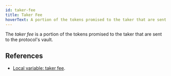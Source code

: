 ```yaml
---
id: taker-fee
title: Taker Fee
hoverText: A portion of the tokens promised to the taker that are sent to the protocol's vault.
---
```


The _taker fee_ is a portion of the tokens promised to the taker that are sent to the protocol's vault.

## References
* [Local variable: taker fee](../contracts/technical-references/governance-parameters/local-variables.md#taker-fees).